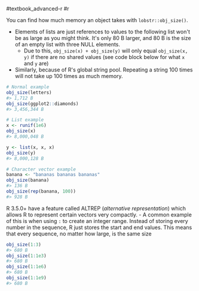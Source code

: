 #textbook_advanced-r #r 

You can find how much memory an object takes with `lobstr::obj_size()`.
- Elements of lists are just references to values to the following list won't be as large as you might think. It's only 80 B larger, and 80 B is the size of an empty list with three NULL elements.
    - Due to this, `obj_size(x) + obj_size(y)` will only equal `obj_size(x, y)` if there are no shared values (see code block below for what `x` and `y` are)
- Similarly, because of R's global string pool. Repeating a string 100 times will not take up 100 times as much memory.

```r
# Normal example
obj_size(letters)
#> 1,712 B
obj_size(ggplot2::diamonds)
#> 3,456,344 B

# List example
x <- runif(1e6)
obj_size(x)
#> 8,000,048 B

y <- list(x, x, x)
obj_size(y)
#> 8,000,128 B

# Character vector example
banana <- "bananas bananas bananas"
obj_size(banana)
#> 136 B
obj_size(rep(banana, 100))
#> 928 B
```

R 3.5.0+ have a feature called ALTREP (*alternative representation*) which allows R to represent certain vectors very compactly. 
    - A common example of this is when using `:` to create an integer range. Instead of storing every number in the sequence, R just stores the start and end values. This means that every sequence, no matter how large, is the same size

```r
obj_size(1:3)
#> 680 B
obj_size(1:1e3)
#> 680 B
obj_size(1:1e6)
#> 680 B
obj_size(1:1e9)
#> 680 B
```

